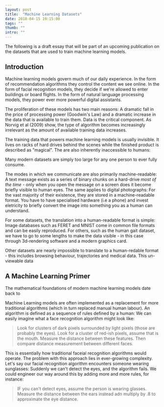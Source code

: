 ```yaml
---
layout: post
title:  "Machine Learning Datasets"
date: 2018-04-15 19:15:00
tags: ""
thumb: ""
intro: ""
---
```



<div markdown='1' class='note'>
The following is a draft essay that will be part of an upcoming publication on the datasets that are used to train machine learning models.
</div>

## Introduction

Machine learning models govern much of our daily experience. In the form of recommendation algorithms they control the content we see online. In the form of facial recognition models, they decide if we're allowed to enter buildings or board flights. In the form of natural language processing models, they power ever more powerful digital assistants.

The proliferation of these models has two main reasons: A dramatic fall in the price of processing power (Goodwin's Law) and a dramatic increase in the data that is available to train them. Data is the critical component. As Norvig et al (2009) show, the type of algorithm becomes increasingly irrelevant as the amount of available training data increases.

The training data that powers machine learning models is usually invisible. It lives on racks of hard drives behind the scenes while the finished product is described as "magical". The are also inherently inaccessible to humans:

Many modern datasets are simply too large for any one person to ever fully consume.

The modes in which we communicate are also primarily machine-readable: A text message exists as a series of binary chunks on a hard-drive _most of the time_ - only when you open the message on a screen does it become briefly visible to human eyes. The same applies to digital photographs: For the vast majority of their existence, they are stored in a machine-readable format. You have to have specialised hardware (i.e a phone) and invest eletricity to briefly convert the image into something you as a human can understand.

For some datasets, the translation into a human-readable format is simple: Image databases such as FERET and MNIST come in common file formats and can be easily reproduced. For others, such as the human gait dataset, we have to go to some lengths to make the data visible - in this case through 3d-rendering software and a modern graphics card. 

Other datasets are nearly impossible to translate to a human-redable format - this includes browsing behaviour, trajectories and medical data. This un-viewable data 

## A Machine Learning Primer

The mathematical foundations of modern machine learning models date back to 

Machine Learning models are often implemented as a replacement for more traditional algorithms (which in turn replaced manual human labour). An algorithm is defined as a sequence of rules defined by a human: We can easily imagine what a face recognition algorithm might look like:

> Look for clusters of dark pixels surrounded by light pixels (those are probably the eyes). Look for a cluster of red-ish pixels, assume that is the mouth. Measure the distance between these features. Then compare distance measurement between different faces.

This is essentially how traditional faceial recognition algorithms would operate. The problem with this approach lies in ever-growing complexity. Let's say our facial recognition algorithm encounters someone wearing sunglasses: Suddenly we can't detect the eyes, and the algorithm fails. We could engineer our way around this by adding more and more rules, for instance:

> IF you can't detect eyes, assume the person is wearing glasses. Measure the distance between the ears instead adn multiply by .8 to approximate the eye distance.

